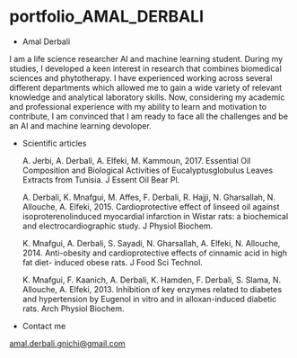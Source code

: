 # portfolio_AMAL_DERBALI

- Amal Derbali

I am a life science researcher AI and machine learning student. During my studies, I developed a keen interest in research that combines biomedical sciences and phytotherapy. I have experienced working across several different departments which allowed me to gain a wide variety of relevant knowledge and analytical laboratory skills. Now, considering my academic and professional experience with my ability to learn and motivation to contribute, I am convinced that I am ready to face all the challenges and be an AI and machine learning devoloper.



- Scientific articles

     A. Jerbi, A. Derbali, A. Elfeki, M. Kammoun, 2017. Essential Oil Composition and Biological Activities of Eucalyptusglobulus Leaves Extracts from Tunisia. J Essent Oil Bear Pl.


     A. Derbali, K. Mnafgui, M. Affes, F. Derbali, R. Hajji, N. Gharsallah, N. Allouche, A. Elfeki, 2015. Cardioprotective effect of linseed oil against isoproterenolinduced myocardial infarction in Wistar rats: a biochemical and electrocardiographic study. J Physiol Biochem. 


     K. Mnafgui, A. Derbali, S. Sayadi, N. Gharsallah, A. Elfeki, N. Allouche, 2014. Anti-obesity and cardioprotective effects of cinnamic acid in high fat diet- induced obese rats. J Food Sci Technol.
     
     
     K. Mnafgui, F. Kaanich, A. Derbali, K. Hamden, F. Derbali, S. Slama, N. Allouche, A. Elfeki, 2013. Inhibition of key enzymes related to diabetes and hypertension by Eugenol in vitro and in alloxan-induced diabetic rats. Arch Physiol Biochem.

 - Contact me

 amal.derbali.gnichi@gmail.com

